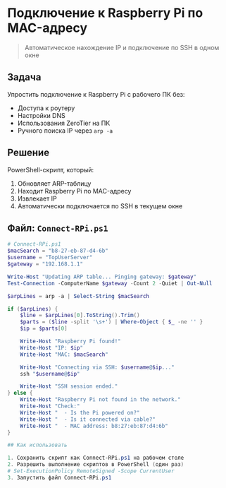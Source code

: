 #  Подключение к Raspberry Pi по MAC-адресу

> Автоматическое нахождение IP и подключение по SSH в одном окне

##  Задача
Упростить подключение к Raspberry Pi с рабочего ПК без:
- Доступа к роутеру
- Настройки DNS
- Использования ZeroTier на ПК
- Ручного поиска IP через `arp -a`

##  Решение
PowerShell-скрипт, который:
1. Обновляет ARP-таблицу
2. Находит Raspberry Pi по MAC-адресу
3. Извлекает IP
4. Автоматически подключается по SSH в текущем окне

##  Файл: `Connect-RPi.ps1`
```powershell
# Connect-RPi.ps1
$macSearch = "b8-27-eb-87-d4-6b"
$username = "TopUserServer"
$gateway = "192.168.1.1"

Write-Host "Updating ARP table... Pinging gateway: $gateway"
Test-Connection -ComputerName $gateway -Count 2 -Quiet | Out-Null

$arpLines = arp -a | Select-String $macSearch

if ($arpLines) {
    $line = $arpLines[0].ToString().Trim()
    $parts = ($line -split '\s+') | Where-Object { $_ -ne '' }
    $ip = $parts[0]

    Write-Host "Raspberry Pi found!"
    Write-Host "IP: $ip"
    Write-Host "MAC: $macSearch"

    Write-Host "Connecting via SSH: $username@$ip..."
    ssh "$username@$ip"

    Write-Host "SSH session ended."
} else {
    Write-Host "Raspberry Pi not found in the network."
    Write-Host "Check:"
    Write-Host "  - Is the Pi powered on?"
    Write-Host "  - Is it connected via cable?"
    Write-Host "  - MAC address: b8:27:eb:87:d4:6b"
}

## Как использовать

1. Сохранить скрипт как Connect-RPi.ps1 на рабочем столе
2. Разрешить выполнение скриптов в PowerShell (один раз)
# Set-ExecutionPolicy RemoteSigned -Scope CurrentUser
3. Запустить файл Connect-RPi.ps1
